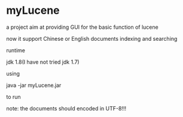 # myLucene
a project aim at providing GUI for the basic function of lucene

now it support Chinese or English documents indexing and searching

runtime

jdk 1.8(I have not tried jdk 1.7)

using

java -jar myLucene.jar

to run

note:
the documents should encoded in UTF-8!!!
